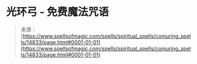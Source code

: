 <!--yml

分类：未分类

日期：2024-06-12 18:53:53

-->

# 光环弓 - 免费魔法咒语

> 来源：[https://www.spellsofmagic.com/spells/spiritual_spells/conjuring_spells/14833/page.html#0001-01-01](https://www.spellsofmagic.com/spells/spiritual_spells/conjuring_spells/14833/page.html#0001-01-01)
